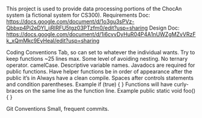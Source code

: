 
This project is used to provide data processing portions of the ChocAn system (a fictional system for CS300).
	Requirements Doc:   https://docs.google.com/document/d/1o3gu3sPVz-Qbbxp4Pi2eDYI_ijRIRFU5tgz03PTzfm0/edit?usp=sharing
	Design Doc:         https://docs.google.com/document/d/1i6cvvDyHuR04P4A1nUWZgMZvVRzFk_xQmMkc9EyHeaI/edit?usp=sharing

Coding Conventions
	Tab, so can set to whatever the individual wants.
	Try to keep functions ~25 lines max.
	Some level of avoiding nesting.
	No ternary operator.
	camelCase.
	Descriptive variable names.
	Javadocs are required for public functions.
	Have helper functions be in order of appearance after the public it’s in
	Always have a clean compile.
	Spaces after controls statements and condition parentheses.
		Example
		if (true) {
		}
	Functions will have curly-braces on the same line as the function line.
		Example
		public static void foo() {
		}

Git Conventions
	Small, frequent commits.

